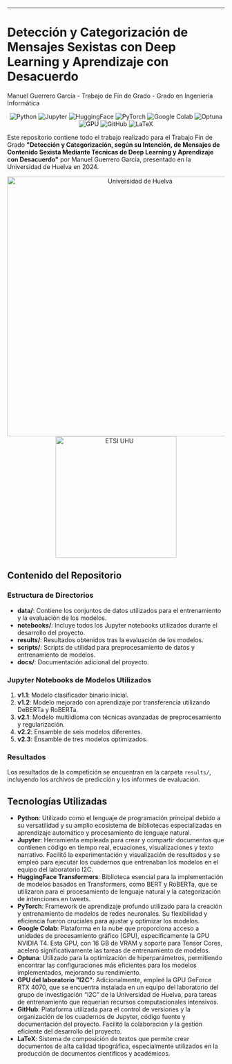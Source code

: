 ---

# Detección y Categorización de Mensajes Sexistas con Deep Learning y Aprendizaje con Desacuerdo
Manuel Guerrero García - Trabajo de Fin de Grado - Grado en Ingeniería Informática

<p align="center">
  <img src="https://img.shields.io/badge/python-3776AB?style=for-the-badge&logo=python&logoColor=white" alt="Python">
  <img src="https://img.shields.io/badge/jupyter-F37626?style=for-the-badge&logo=jupyter&logoColor=white" alt="Jupyter">
  <img src="https://img.shields.io/badge/huggingface-FFD14E?style=for-the-badge&logo=huggingface&logoColor=white" alt="HuggingFace">
  <img src="https://img.shields.io/badge/pytorch-EE4C2C?style=for-the-badge&logo=pytorch&logoColor=white" alt="PyTorch">
  <img src="https://img.shields.io/badge/google%20colab-F9AB00?style=for-the-badge&logo=google%20colab&logoColor=white" alt="Google Colab">
  <img src="https://img.shields.io/badge/optuna-6843A1?style=for-the-badge&logo=optuna&logoColor=white" alt="Optuna">
  <img src="https://img.shields.io/badge/GPU-76B900?style=for-the-badge&logo=nvidia&logoColor=white" alt="GPU">
  <img src="https://img.shields.io/badge/github-181717?style=for-the-badge&logo=github&logoColor=white" alt="GitHub">
  <img src="https://img.shields.io/badge/latex-008080?style=for-the-badge&logo=latex&logoColor=white" alt="LaTeX">
</p>



Este repositorio contiene todo el trabajo realizado para el Trabajo Fin de Grado **"Detección y Categorización, según su Intención, de Mensajes de Contenido Sexista Mediante Técnicas de Deep Learning y Aprendizaje con Desacuerdo"** por Manuel Guerrero García, presentado en la Universidad de Huelva en 2024.

<p align="center">
  <img src="https://www.hazfundacion.org/wp-content/uploads/2022/11/universidad-de-huelva.png" alt="Universidad de Huelva" width="600">
  <img src="https://www.uhu.es/etsi/logos/logos_etsi_2017/JPG/logo_etsi_2017.jpg" alt="ETSI UHU" width="280">
</p>


## Contenido del Repositorio

### Estructura de Directorios

- **data/**: Contiene los conjuntos de datos utilizados para el entrenamiento y la evaluación de los modelos.
- **notebooks/**: Incluye todos los Jupyter notebooks utilizados durante el desarrollo del proyecto.
- **results/**: Resultados obtenidos tras la evaluación de los modelos.
- **scripts/**: Scripts de utilidad para preprocesamiento de datos y entrenamiento de modelos.
- **docs/**: Documentación adicional del proyecto.

### Jupyter Notebooks de Modelos Utilizados

1. **v1.1**: Modelo clasificador binario inicial.
2. **v1.2**: Modelo mejorado con aprendizaje por transferencia utilizando DeBERTa y RoBERTa.
3. **v2.1**: Modelo multiidioma con técnicas avanzadas de preprocesamiento y regularización.
4. **v2.2**: Ensamble de seis modelos diferentes.
5. **v2.3**: Ensamble de tres modelos optimizados.

### Resultados

Los resultados de la competición se encuentran en la carpeta `results/`, incluyendo los archivos de predicción y los informes de evaluación.

## Tecnologías Utilizadas

- **Python**: Utilizado como el lenguaje de programación principal debido a su versatilidad y su amplio ecosistema de bibliotecas especializadas en aprendizaje automático y procesamiento de lenguaje natural.
- **Jupyter**: Herramienta empleada para crear y compartir documentos que contienen código en tiempo real, ecuaciones, visualizaciones y texto narrativo. Facilitó la experimentación y visualización de resultados y se empleó para ejecutar los cuadernos que entrenaban los modelos en el equipo del laboratorio I2C.
- **HuggingFace Transformers**: Biblioteca esencial para la implementación de modelos basados en Transformers, como BERT y RoBERTa, que se utilizaron para el procesamiento de lenguaje natural y la categorización de intenciones en tweets.
- **PyTorch**: Framework de aprendizaje profundo utilizado para la creación y entrenamiento de modelos de redes neuronales. Su flexibilidad y eficiencia fueron cruciales para ajustar y optimizar los modelos.
- **Google Colab**: Plataforma en la nube que proporciona acceso a unidades de procesamiento gráfico (GPU), específicamente la GPU NVIDIA T4. Esta GPU, con 16 GB de VRAM y soporte para Tensor Cores, aceleró significativamente las tareas de entrenamiento de modelos.
- **Optuna**: Utilizado para la optimización de hiperparámetros, permitiendo encontrar las configuraciones más eficientes para los modelos implementados, mejorando su rendimiento.
- **GPU del laboratorio "I2C"**: Adicionalmente, empleé la GPU GeForce RTX 4070, que se encuentra instalada en un equipo del laboratorio del grupo de investigación “I2C” de la Universidad de Huelva, para tareas de entrenamiento que requerían recursos computacionales intensivos.
- **GitHub**: Plataforma utilizada para el control de versiones y la organización de los cuadernos de Jupyter, código fuente y documentación del proyecto. Facilitó la colaboración y la gestión eficiente del desarrollo del proyecto.
- **LaTeX**: Sistema de composición de textos que permite crear documentos de alta calidad tipográfica, especialmente utilizados en la producción de documentos científicos y académicos.
